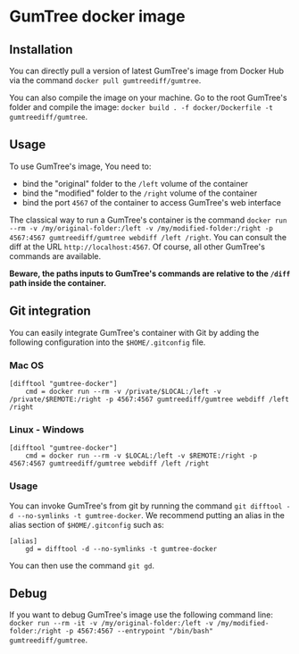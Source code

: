 # GumTree docker image

## Installation

You can directly pull a version of latest GumTree's image from Docker Hub via the command `docker pull gumtreediff/gumtree`.

You can also compile the image on your machine. Go to the root GumTree's folder and compile the image: `docker build . -f docker/Dockerfile -t gumtreediff/gumtree`.

## Usage

To use GumTree's image, You need to:
* bind the "original" folder to the `/left` volume of the container
* bind the "modified" folder to the `/right` volume of the container
* bind the port `4567` of the container to access GumTree's web interface

The classical way to run a GumTree's container is the command `docker run --rm -v /my/original-folder:/left -v /my/modified-folder:/right -p 4567:4567 gumtreediff/gumtree webdiff /left /right`.
You can consult the diff at the URL `http://localhost:4567`. Of course, all other GumTree's commands are available.

**Beware, the paths inputs to GumTree's commands are relative to the `/diff` path inside the container.** 

## Git integration 

You can easily integrate GumTree's container with Git by adding the following configuration into the `$HOME/.gitconfig` file.

### Mac OS

```properties
[difftool "gumtree-docker"]
	cmd = docker run --rm -v /private/$LOCAL:/left -v /private/$REMOTE:/right -p 4567:4567 gumtreediff/gumtree webdiff /left /right
```
### Linux - Windows

```properties	
[difftool "gumtree-docker"]
	cmd = docker run --rm -v $LOCAL:/left -v $REMOTE:/right -p 4567:4567 gumtreediff/gumtree webdiff /left /right
```
### Usage

You can invoke GumTree's from git by running the command `git difftool -d --no-symlinks -t gumtree-docker`. We recommend putting an alias in the alias section of `$HOME/.gitconfig` such as:

```properties
[alias]
	gd = difftool -d --no-symlinks -t gumtree-docker
```

You can then use the command `git gd`.

## Debug

If you want to debug GumTree's image use the following command line: `docker run --rm -it -v /my/original-folder:/left -v /my/modified-folder:/right -p 4567:4567 --entrypoint "/bin/bash" gumtreediff/gumtree`.
